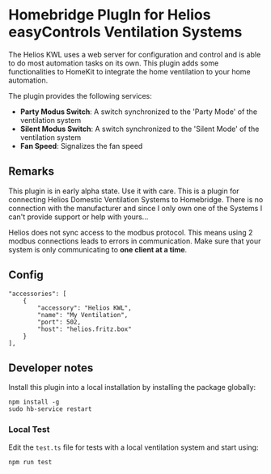 # Homebridge PlugIn for Helios easyControls Ventilation Systems

The Helios KWL uses a web server for configuration and control and is able to do most automation tasks on its own. This plugin adds some functionalities to HomeKit to integrate the home ventilation to your home automation.

The plugin provides the following services:

- **Party Modus Switch**: A switch synchronized to the 'Party Mode' of the ventilation system
- **Silent Modus Switch**: A switch synchronized to the 'Silent Mode' of the ventilation system
- **Fan Speed**: Signalizes the fan speed

## Remarks

This plugin is in early alpha state. Use it with care. This is a plugin for connecting Helios Domestic Ventilation Systems to Homebridge. There is no connection with the manufacturer and since I only own one of the Systems I can't provide support or help with yours...

Helios does not sync access to the modbus protocol. This means using 2 modbus connections leads to errors in communication. Make sure that your system is only communicating to **one client at a time**.

## Config

    "accessories": [
        {
            "accessory": "Helios KWL",
            "name": "My Ventilation",
            "port": 502,
            "host": "helios.fritz.box"
        }
    ],

## Developer notes

Install this plugin into a local installation by installing the package globally:

    npm install -g
    sudo hb-service restart

### Local Test

Edit the `test.ts` file for  tests with a local ventilation system and start using:

    npm run test
